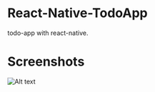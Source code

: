 # React-Native-TodoApp
todo-app with react-native.
# Screenshots
![Alt text](C:/Users/Hamza-pc/Desktop/Screenshot_1521467786?raw=true "Optional Title")
